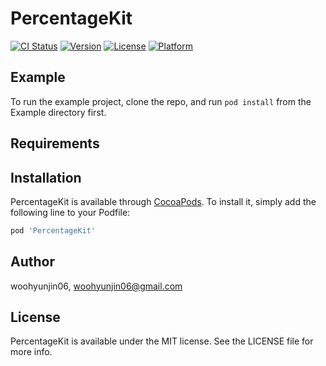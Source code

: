 # PercentageKit

[![CI Status](https://img.shields.io/travis/woohyunjin06/PercentageKit.svg?style=flat)](https://travis-ci.org/woohyunjin06/PercentageKit)
[![Version](https://img.shields.io/cocoapods/v/PercentageKit.svg?style=flat)](https://cocoapods.org/pods/PercentageKit)
[![License](https://img.shields.io/cocoapods/l/PercentageKit.svg?style=flat)](https://cocoapods.org/pods/PercentageKit)
[![Platform](https://img.shields.io/cocoapods/p/PercentageKit.svg?style=flat)](https://cocoapods.org/pods/PercentageKit)

## Example

To run the example project, clone the repo, and run `pod install` from the Example directory first.

## Requirements

## Installation

PercentageKit is available through [CocoaPods](https://cocoapods.org). To install
it, simply add the following line to your Podfile:

```ruby
pod 'PercentageKit'
```

## Author

woohyunjin06, woohyunjin06@gmail.com

## License

PercentageKit is available under the MIT license. See the LICENSE file for more info.
